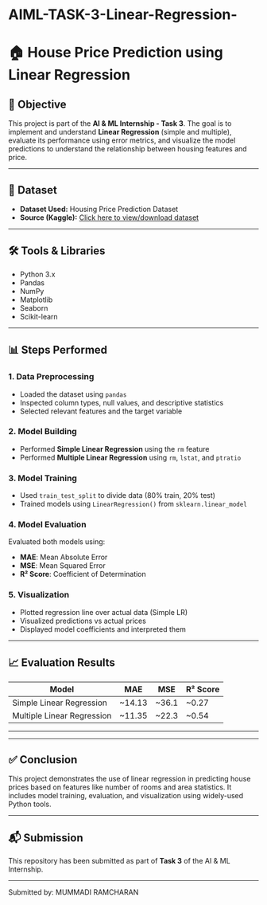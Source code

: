 # AIML-TASK-3-Linear-Regression-

# 🏠 House Price Prediction using Linear Regression

## 📌 Objective
This project is part of the **AI & ML Internship - Task 3**. The goal is to implement and understand **Linear Regression** (simple and multiple), evaluate its performance using error metrics, and visualize the model predictions to understand the relationship between housing features and price.

---

## 📂 Dataset
- **Dataset Used:** Housing Price Prediction Dataset
- **Source (Kaggle):** [Click here to view/download dataset](https://www.kaggle.com/datasets/harishkumardatalab/housing-price-prediction)

---

## 🛠️ Tools & Libraries
- Python 3.x
- Pandas
- NumPy
- Matplotlib
- Seaborn
- Scikit-learn

---

## 📊 Steps Performed

### 1. Data Preprocessing
- Loaded the dataset using `pandas`
- Inspected column types, null values, and descriptive statistics
- Selected relevant features and the target variable

### 2. Model Building
- Performed **Simple Linear Regression** using the `rm` feature
- Performed **Multiple Linear Regression** using `rm`, `lstat`, and `ptratio`

### 3. Model Training
- Used `train_test_split` to divide data (80% train, 20% test)
- Trained models using `LinearRegression()` from `sklearn.linear_model`

### 4. Model Evaluation
Evaluated both models using:
- **MAE**: Mean Absolute Error
- **MSE**: Mean Squared Error
- **R² Score**: Coefficient of Determination

### 5. Visualization
- Plotted regression line over actual data (Simple LR)
- Visualized predictions vs actual prices
- Displayed model coefficients and interpreted them

---

## 📈 Evaluation Results

| Model                     | MAE     | MSE     | R² Score |
|---------------------------|---------|---------|----------|
| Simple Linear Regression  | ~14.13  | ~36.1   | ~0.27    |
| Multiple Linear Regression| ~11.35  | ~22.3   | ~0.54    |


---

---

## ✅ Conclusion
This project demonstrates the use of linear regression in predicting house prices based on features like number of rooms and area statistics. It includes model training, evaluation, and visualization using widely-used Python tools.

---

## 📬 Submission
This repository has been submitted as part of **Task 3** of the AI & ML Internship.

---
Submitted by: MUMMADI RAMCHARAN


